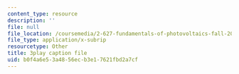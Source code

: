 ```yaml
---
content_type: resource
description: ''
file: null
file_location: /coursemedia/2-627-fundamentals-of-photovoltaics-fall-2013/b0f4a6e53a4856ecb3e17621fbd2a7cf_FLbfYpkSZ84.vtt
file_type: application/x-subrip
resourcetype: Other
title: 3play caption file
uid: b0f4a6e5-3a48-56ec-b3e1-7621fbd2a7cf
---
```

